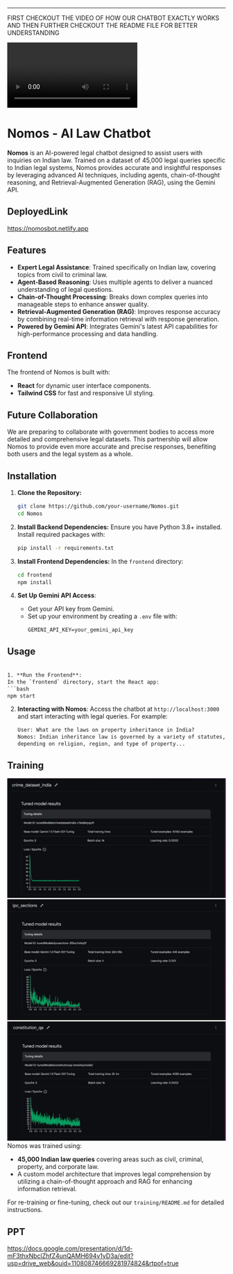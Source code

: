 
---
FIRST CHECKOUT THE VIDEO OF HOW OUR CHATBOT EXACTLY WORKS AND THEN FURTHER CHECKOUT THE README FILE FOR BETTER UNDERSTANDING 


<video controls src="20241027-0148-23.2433515.mp4" title="Title"></video>
# Nomos - AI Law Chatbot



**Nomos** is an AI-powered legal chatbot designed to assist users with inquiries on Indian law. Trained on a dataset of 45,000 legal queries specific to Indian legal systems, Nomos provides accurate and insightful responses by leveraging advanced AI techniques, including agents, chain-of-thought reasoning, and Retrieval-Augmented Generation (RAG), using the Gemini API.


## DeployedLink

https://nomosbot.netlify.app

## Features

- **Expert Legal Assistance**: Trained specifically on Indian law, covering topics from civil to criminal law.
- **Agent-Based Reasoning**: Uses multiple agents to deliver a nuanced understanding of legal questions.
- **Chain-of-Thought Processing**: Breaks down complex queries into manageable steps to enhance answer quality.
- **Retrieval-Augmented Generation (RAG)**: Improves response accuracy by combining real-time information retrieval with response generation.
- **Powered by Gemini API**: Integrates Gemini's latest API capabilities for high-performance processing and data handling.

## Frontend

The frontend of Nomos is built with:
- **React** for dynamic user interface components.
- **Tailwind CSS** for fast and responsive UI styling.

## Future Collaboration

We are preparing to collaborate with government bodies to access more detailed and comprehensive legal datasets. This partnership will allow Nomos to provide even more accurate and precise responses, benefiting both users and the legal system as a whole.

## Installation

1. **Clone the Repository:**
   ```bash
   git clone https://github.com/your-username/Nomos.git
   cd Nomos
   ```

2. **Install Backend Dependencies:**
   Ensure you have Python 3.8+ installed. Install required packages with:
   ```bash
   pip install -r requirements.txt
   ```

3. **Install Frontend Dependencies:**
   In the `frontend` directory:
   ```bash
   cd frontend
   npm install
   ```

4. **Set Up Gemini API Access**:
   - Get your API key from Gemini.
   - Set up your environment by creating a `.env` file with:
     ```
     GEMINI_API_KEY=your_gemini_api_key
     ```

## Usage
   ```

1. **Run the Frontend**:
   In the `frontend` directory, start the React app:
   ```bash
   npm start
   ```

2. **Interacting with Nomos**:
   Access the chatbot at `http://localhost:3000` and start interacting with legal queries. For example:

   ```plaintext
   User: What are the laws on property inheritance in India?
   Nomos: Indian inheritance law is governed by a variety of statutes, depending on religion, region, and type of property...
   ```

## Training
 ![alt text](ONE.JPEG)
 ![alt text](2.JPEG)
 ![alt text](3.JPEG)
Nomos was trained using:
- **45,000 Indian law queries** covering areas such as civil, criminal, property, and corporate law.
- A custom model architecture that improves legal comprehension by utilizing a chain-of-thought approach and RAG for enhancing information retrieval.

For re-training or fine-tuning, check out our `training/README.md` for detailed instructions.

## PPT

https://docs.google.com/presentation/d/1d-mF3thxNbclZhfZ4unQAMH694v1yD3a/edit?usp=drive_web&ouid=110808746669281974824&rtpof=true



